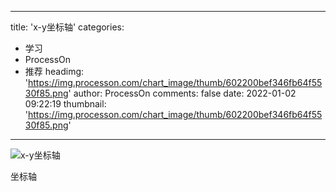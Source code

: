 
---
title: 'x-y坐标轴'
categories: 
 - 学习
 - ProcessOn
 - 推荐
headimg: 'https://img.processon.com/chart_image/thumb/602200bef346fb64f5530f85.png'
author: ProcessOn
comments: false
date: 2022-01-02 09:22:19
thumbnail: 'https://img.processon.com/chart_image/thumb/602200bef346fb64f5530f85.png'
---

<div>   
<img class="thumb" alt="x-y坐标轴" src="https://img.processon.com/chart_image/thumb/602200bef346fb64f5530f85.png" referrerpolicy="no-referrer">
<p>坐标轴</p>  
</div>
            